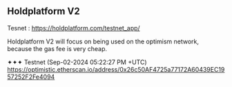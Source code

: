 ## Holdplatform V2

Tesnet : https://holdplatform.com/testnet_app/

Holdplatform V2 will focus on being used on the optimism network, because the gas fee is very cheap.

✦✦✦ Testnet (Sep-02-2024 05:22:27 PM +UTC)
https://optimistic.etherscan.io/address/0x26c50AF4725a77172A60439EC1957252F2Fe4094
